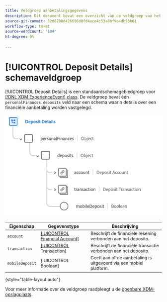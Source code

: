 ```yaml
---
title: Veldgroep aanbetalingsgegevens
description: Dit document bevat een overzicht van de veldgroep van het schema Aanbetalingsgegevens.
source-git-commit: 32d8798d426696d8fd4ace4c53a8bf9b4db26b61
workflow-type: tm+mt
source-wordcount: '104'
ht-degree: 0%

---
```


# [!UICONTROL Deposit Details] schemaveldgroep

[!UICONTROL Deposit Details] is een standaardschemagebiedgroep voor [[!DNL XDM ExperienceEvent] class](../../classes/experienceevent.md). De veldgroep bevat één `personalFinances.deposits` veld naar een schema waarin details over een financiële aanbetaling worden vastgelegd.

![](../../images/field-groups/deposit-details.png)

| Eigenschap | Gegevenstype | Beschrijving |
| --- | --- | --- |
| `account` | [[!UICONTROL Financial Account]](../../data-types/financial-account.md) | Beschrijft de financiële rekening verbonden aan het deposito. |
| `transaction` | [[!UICONTROL Transaction]](../../data-types/transaction.md) | Beschrijft de financiële transactie verbonden aan het deposito. |
| `mobileDeposit` | [!UICONTROL Boolean] | Geeft aan of de aanbetaling is uitgevoerd via een mobiel platform. |

{style=&quot;table-layout:auto&quot;}

Voor meer informatie over de veldgroep raadpleegt u de [openbare XDM-opslagplaats](https://github.com/adobe/xdm/blob/master/docs/reference/fieldgroups/experience-event/industry-verticals/experienceevent-deposit-details.schema.json).
